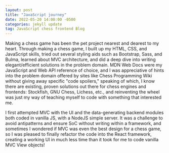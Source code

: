 ```yaml
---
layout: post
title: "JavaScript journey"
date: 2022-05-20 14:00:00 -0500
categories: jekyll update
tag: JavaScript chess frontend Blog
---
```


Making a chess game has been the pet project nearest and dearest to my heart.
Through making a chess game, I built up my HTML, CSS, and JavaScript skills,
tried out several styling aids such as Bootstrap, Sass, and Bulma, learned
about MVC architecture, and did a deep dive into writing elegant/efficient
solutions in the problem domain. MDN Web Docs were my JavaScript and Web API
reference of choice, and I was appreciative of hints into the problem domain
offered by sites like Chess Programming Wiki without giving away specific "code
spoilers," speaking of which, I know there are existing, proven solutions out
there for chess engines and frontends: Stockfish, GNU Chess, Lichess, etc., and
reinventing the wheel was just my way of teaching myself to code with something
that interested me.

I first attempted MVC with the UI and the data-generating backend modules both
coded in vanilla JS, with a NodeJS simple server. It was a challenge to avoid
antipatterns and ensure SoC without writing within a framework, and sometimes I
wondered if MVC was even the best design for a chess game, so I was pleased to
finally refactor the code into the React framework, creating a working UI in
much less time than it took for me to code vanilla MVC View objects!
